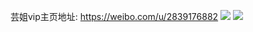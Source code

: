 芸姐vip主页地址: https://weibo.com/u/2839176882 
![](https://wx4.sinaimg.cn/mw2000/a93a66b2gy1h9ggwcrabdj20u0140qef.jpg) 
![](https://wx4.sinaimg.cn/mw2000/a93a66b2gy1h9ggwc4y7cj20u0140ajc.jpg) 
